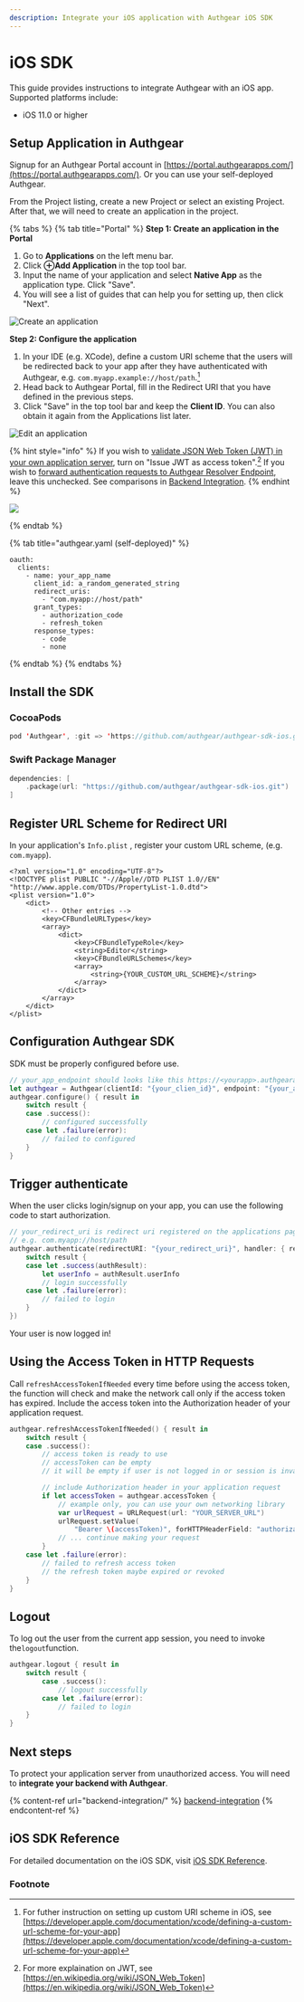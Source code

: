 ```yaml
---
description: Integrate your iOS application with Authgear iOS SDK
---
```


# iOS SDK

This guide provides instructions to integrate Authgear with an iOS app. Supported platforms include:

* iOS 11.0 or higher

## Setup Application in Authgear

Signup for an Authgear Portal account in [https://portal.authgearapps.com/](https://portal.authgearapps.com/). Or you can use your self-deployed Authgear.

From the Project listing, create a new Project or select an existing Project. After that, we will need to create an application in the project.

{% tabs %}
{% tab title="Portal" %}
**Step 1: Create an application in the Portal**

1. Go to **Applications** on the left menu bar.
1. Click **⊕Add Application** in the top tool bar.
1. Input the name of your application and select **Native App** as the application type. Click "Save".
1. You will see a list of guides that can help you for setting up, then click "Next".

![Create an application](<../.gitbook/assets/create-application-app-1.png>)

**Step 2: Configure the application**

1. In your IDE (e.g. XCode), define a custom URI scheme that the users will be redirected back to your app after they have authenticated with Authgear, e.g. `com.myapp.example://host/path`.[^1]
1. Head back to Authgear Portal, fill in the Redirect URI that you have defined in the previous steps.
1. Click "Save" in the top tool bar and keep the **Client ID**. You can also obtain it again from the Applications list later.

![Edit an application](<../.gitbook/assets/edit-application-app.png>)

{% hint style="info" %}
If you wish to [validate JSON Web Token (JWT) in your own application server](../backend-integration/jwt), turn on "Issue JWT as access token".[^2] If you wish to [forward authentication requests to Authgear Resolver Endpoint](../backend-integration/nginx), leave this unchecked. See comparisons in [Backend Integration](../backend-integration/).
{% endhint %}

![](<../.gitbook/assets/application-jwt.png>)

{% endtab %}

{% tab title="authgear.yaml (self-deployed)" %}
```
oauth:
  clients:
    - name: your_app_name
      client_id: a_random_generated_string
      redirect_uris:
        - "com.myapp://host/path"
      grant_types:
        - authorization_code
        - refresh_token
      response_types:
        - code
        - none
```
{% endtab %}
{% endtabs %}

## Install the SDK

### CocoaPods

```swift
pod 'Authgear', :git => 'https://github.com/authgear/authgear-sdk-ios.git'
```

### Swift Package Manager

```swift
dependencies: [
    .package(url: "https://github.com/authgear/authgear-sdk-ios.git")
]
```

## Register URL Scheme for Redirect URI

In your application's `Info.plist` , register your custom URL scheme, (e.g. `com.myapp`).

```markup
<?xml version="1.0" encoding="UTF-8"?>
<!DOCTYPE plist PUBLIC "-//Apple//DTD PLIST 1.0//EN" "http://www.apple.com/DTDs/PropertyList-1.0.dtd">
<plist version="1.0">
    <dict>
        <!-- Other entries -->
        <key>CFBundleURLTypes</key>
        <array>
            <dict>
                <key>CFBundleTypeRole</key>
                <string>Editor</string>
                <key>CFBundleURLSchemes</key>
                <array>
                    <string>{YOUR_CUSTOM_URL_SCHEME}</string>
                </array>
            </dict>
        </array>
    </dict>
</plist>
```

## Configuration Authgear SDK

SDK must be properly configured before use.

```swift
// your_app_endpoint should looks like this https://<yourapp>.authgearapps.com
let authgear = Authgear(clientId: "{your_clien_id}", endpoint: "{your_app_endpoint}")
authgear.configure() { result in
    switch result {
    case .success():
        // configured successfully
    case let .failure(error):
        // failed to configured
    }
}
```

## Trigger authenticate

When the user clicks login/signup on your app, you can use the following code to start authorization.

```swift
// your_redirect_uri is redirect uri registered on the applications page
// e.g. com.myapp://host/path
authgear.authenticate(redirectURI: "{your_redirect_uri}", handler: { result in
    switch result {
    case let .success(authResult):
        let userInfo = authResult.userInfo
        // login successfully
    case let .failure(error):
        // failed to login
    }
})
```

Your user is now logged in!

## Using the Access Token in HTTP Requests

Call `refreshAccessTokenIfNeeded` every time before using the access token, the function will check and make the network call only if the access token has expired. Include the access token into the Authorization header of your application request.

```swift
authgear.refreshAccessTokenIfNeeded() { result in
    switch result {
    case .success():
        // access token is ready to use
        // accessToken can be empty
        // it will be empty if user is not logged in or session is invalid

        // include Authorization header in your application request
        if let accessToken = authgear.accessToken {
            // example only, you can use your own networking library
            var urlRequest = URLRequest(url: "YOUR_SERVER_URL")
            urlRequest.setValue(
                "Bearer \(accessToken)", forHTTPHeaderField: "authorization")
            // ... continue making your request
        }
    case let .failure(error):
        // failed to refresh access token
        // the refresh token maybe expired or revoked
    }
}
```

## Logout

To log out the user from the current app session, you need to invoke the`logout`function.

```swift
authgear.logout { result in
    switch result {
        case .success():
            // logout successfully
        case let .failure(error):
            // failed to login
    }
}
```

## Next steps

To protect your application server from unauthorized access. You will need to **integrate your backend with Authgear**.

{% content-ref url="backend-integration/" %}
[backend-integration](backend-integration/)
{% endcontent-ref %}

## iOS SDK Reference

For detailed documentation on the iOS SDK, visit [iOS SDK Reference](https://authgear.github.io/authgear-sdk-ios/).

### Footnote
[^1]: For futher instruction on setting up custom URI scheme in iOS, see [https://developer.apple.com/documentation/xcode/defining-a-custom-url-scheme-for-your-app](https://developer.apple.com/documentation/xcode/defining-a-custom-url-scheme-for-your-app)
[^2]: For more explaination on JWT, see [https://en.wikipedia.org/wiki/JSON_Web_Token](https://en.wikipedia.org/wiki/JSON_Web_Token)